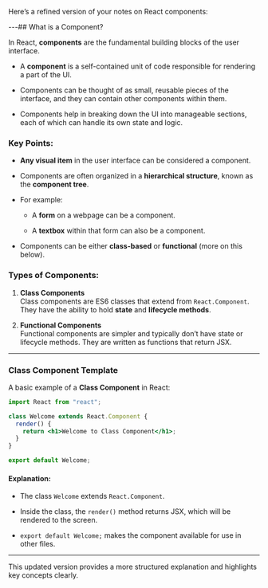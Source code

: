 Here’s a refined version of your notes on React components:

---## What is a Component?

In React, **components** are the fundamental building blocks of the user interface.

- A **component** is a self-contained unit of code responsible for rendering a part of the UI.
    
- Components can be thought of as small, reusable pieces of the interface, and they can contain other components within them.
    
- Components help in breaking down the UI into manageable sections, each of which can handle its own state and logic.
    

### Key Points:

- **Any visual item** in the user interface can be considered a component.
    
- Components are often organized in a **hierarchical structure**, known as the **component tree**.
    
- For example:
    
    - A **form** on a webpage can be a component.
        
    - A **textbox** within that form can also be a component.
        
- Components can be either **class-based** or **functional** (more on this below).
    

### Types of Components:

1. **Class Components**  
    Class components are ES6 classes that extend from `React.Component`. They have the ability to hold **state** and **lifecycle methods**.
    
2. **Functional Components**  
    Functional components are simpler and typically don’t have state or lifecycle methods. They are written as functions that return JSX.
    

---

### Class Component Template

A basic example of a **Class Component** in React:

```jsx
import React from "react";

class Welcome extends React.Component {
  render() {
    return <h1>Welcome to Class Component</h1>;
  }
}

export default Welcome;
```

#### Explanation:

- The class `Welcome` extends `React.Component`.
    
- Inside the class, the `render()` method returns JSX, which will be rendered to the screen.
    
- `export default Welcome;` makes the component available for use in other files.
    

---

This updated version provides a more structured explanation and highlights key concepts clearly.